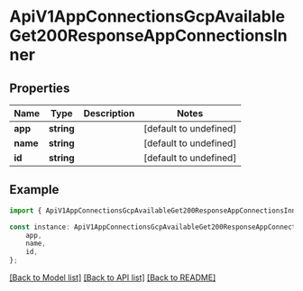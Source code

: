 # ApiV1AppConnectionsGcpAvailableGet200ResponseAppConnectionsInner


## Properties

Name | Type | Description | Notes
------------ | ------------- | ------------- | -------------
**app** | **string** |  | [default to undefined]
**name** | **string** |  | [default to undefined]
**id** | **string** |  | [default to undefined]

## Example

```typescript
import { ApiV1AppConnectionsGcpAvailableGet200ResponseAppConnectionsInner } from './api';

const instance: ApiV1AppConnectionsGcpAvailableGet200ResponseAppConnectionsInner = {
    app,
    name,
    id,
};
```

[[Back to Model list]](../README.md#documentation-for-models) [[Back to API list]](../README.md#documentation-for-api-endpoints) [[Back to README]](../README.md)

